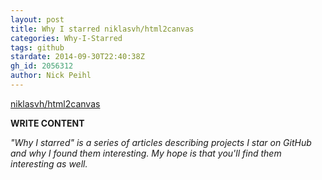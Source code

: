 ```yaml
---
layout: post
title: Why I starred niklasvh/html2canvas
categories: Why-I-Starred
tags: github
stardate: 2014-09-30T22:40:38Z
gh_id: 2056312
author: Nick Peihl
---
```


[niklasvh/html2canvas](star.repo.html_url)

**WRITE CONTENT**

*"Why I starred" is a series of articles describing projects I star on GitHub and why I found them interesting. My hope is that you'll find them interesting as well.*

